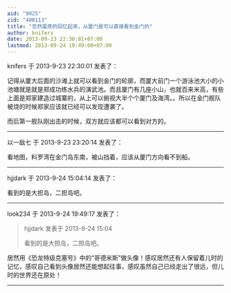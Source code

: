 ```yaml
---
aid: "9025"
zid: "408113"
title: "忽然蛋疼的回忆起来，从厦门是可以直接看到金门的"
author: knifers
date: 2013-09-23 22:30:01+07:00
lastmod: 2013-09-24 19:49:00+07:00
---
```


knifers 于 2013-9-23 22:30:01 发表了：

记得从厦大后面的沙滩上就可以看到金门的轮廓，而厦大前门一个游泳池大小的小池塘就是就是郑成功练水兵的演武池。而且厦门有几座小山，也就百来米高，有些上面是郑家建造过城寨的，从上可以俯视大半个个厦门及海湾。。所以在金门舰队被烧的时候郑家应该就已经可以发现遭袭了。

而后第一舰队刚出击的时候，双方就应该都可以看到对方的。

---

以一敌七 于 2013-9-23 23:20:14 发表了：

看地图，料罗湾在金门岛东南，被山挡着，应该从厦门方向看不到船。

---

hjjdark 于 2013-9-24 15:04:14 发表了：

看到的是大担岛，二担岛吧。

---

look234 于 2013-9-24 19:49:17 发表了：

> hjjdark 发表于 2013-9-24 15:04
>
> 看到的是大担岛，二担岛吧。

居然用《恐龙特级克塞号》中的“哥德米斯”做头像！感叹居然还有人保留着儿时的记忆，感叹自己看到头像居然还能想起往事，感叹虽然自己已经走出了很远，但儿时的世界还在原处！

---
